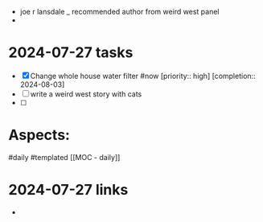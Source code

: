 - joe r lansdale _ recommended author from weird west panel
- 
# 2024-07-27 tasks

- [x] Change whole house water filter #now  [priority:: high]  [completion:: 2024-08-03]
- [ ] write a weird west story with cats
- [ ] 

# Aspects:
#daily #templated
[[MOC - daily]]

# 2024-07-27 links
- 


